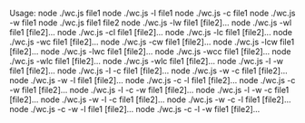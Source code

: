 Usage:
node ./wc.js file1
node ./wc.js -l file1
node ./wc.js -c file1
node ./wc.js -w file1
node ./wc.js file1 file2
node ./wc.js -lw file1 [file2]...
node ./wc.js -wl file1 [file2]...
node ./wc.js -cl file1 [file2]...
node ./wc.js -lc file1 [file2]...
node ./wc.js -wc file1 [file2]...
node ./wc.js -cw file1 [file2]...
node ./wc.js -lcw file1 [file2]...
node ./wc.js -lwc file1 [file2]...
node ./wc.js -wcc file1 [file2]...
node ./wc.js -wlc file1 [file2]...
node ./wc.js -wlc file1 [file2]...
node ./wc.js -l -w file1 [file2]...
node ./wc.js -l -c file1 [file2]...
node ./wc.js -w -c file1 [file2]...
node ./wc.js -w -l file1 [file2]...
node ./wc.js -c -l file1 [file2]...
node ./wc.js -c -w file1 [file2]...
node ./wc.js -l -c -w file1 [file2]...
node ./wc.js -l -w -c file1 [file2]...
node ./wc.js -w -l -c file1 [file2]...
node ./wc.js -w -c -l file1 [file2]...
node ./wc.js -c -w -l file1 [file2]...
node ./wc.js -c -l -w file1 [file2]...

